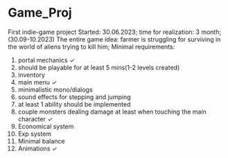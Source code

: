 # Game_Proj
First indie-game project
Started: 30.06.2023; time for realization: 3 month; (30.09-10.2023)
The entire game idea: farmer is struggling for surviving in the world of aliens trying to kill him;
Minimal requirements:
1) portal mechanics ✓
2) should be playable for at least 5 mins(1-2 levels created)
3) inventory
4) main menu ✓
5) minimalistic mono/dialogs
6) sound effects for stepping and jumping
7) at least 1 ability should be implemented
8) couple monsters dealing damage at least when touching the main character ✓
9) Economical system
10) Exp system
11) Minimal balance
12) Animations ✓

